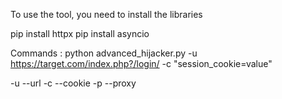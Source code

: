 To use the tool, you need to install the libraries

pip install httpx
pip install asyncio

Commands :
python advanced_hijacker.py -u https://target.com/index.php?/login/ -c "session_cookie=value"

-u --url
-c --cookie
-p  --proxy
